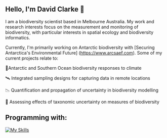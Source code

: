 ## Hello, I'm David Clarke 👋

I am a biodiversity scientist based in Melbourne Australia. My work and research interests focus on the measurement and monitoring of biodiversity, with particular interests in spatial ecology and biodiversity informatics. 

Currently, I'm primarily working on Antarctic biodiversity with [Securing Antarctica's Environmental Future] (https://www.arcsaef.com). Some of my current projects relate to:

  🐧Antarctic and Southern Ocean biodiversity responses to climate 
  
  🛰️ Integrated sampling designs for capturing data in remote locations
  
  📉 Quantification and propagation of uncertainty in biodiversity modelling
  
  🌊 Assessing effects of taxonomic uncertainty on measures of biodiversity

## Programming with:
[![My Skills](https://skillicons.dev/icons?i=r,vscode)](https://skillicons.dev)
<!--
**DavidAClarke/DavidAClarke** is a ✨ _special_ ✨ repository because its `README.md` (this file) appears on your GitHub profile.

Here are some ideas to get you started:

- 🔭 I’m currently working on ...
- 🌱 I’m currently learning ...
- 👯 I’m looking to collaborate on ...
- 🤔 I’m looking for help with ...
- 💬 Ask me about ...
- 📫 How to reach me: ...
- 😄 Pronouns: ...
- ⚡ Fun fact: ...
-->
